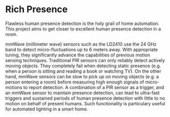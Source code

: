 # Rich Presence

Flawless human presence detection is the holy grail of home automation. This project aims to get closer to excellent human presence detection in a room.

mmWave (millimeter wave) sensors such as the LD2410 use the 24 GHz band to detect micro-fluctuations up to 6 meters away. With appropriate tuning, they significantly advance the capabilities of previous motion sensing techniques. Traditional PIR sensors can only reliably detect actively moving objects. They completely fail when detecting static presence (e.g. when a person is sitting and reading a book or watching TV). On the other hand, mmWave sensors can be slow to pick up on moving objects (e.g. a person entering a room) before measuring high enough signals of micro-motions to report detection. A combination of a PIR sensor as a trigger, and an mmWave sensor to maintain presence detection, can lead to ultra-fast triggers and sustained periods of human presence detection with little to no motion on behalf of present humans. Such functionality is particulary useful for automated lighting in a smart home.



